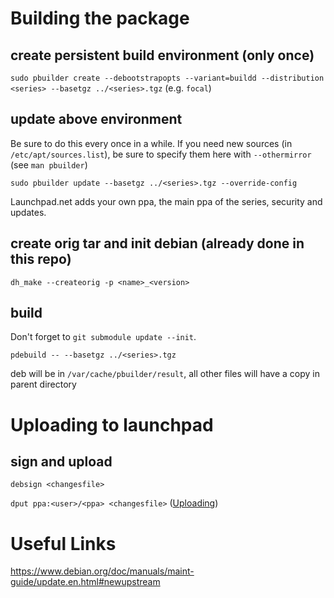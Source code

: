 # Building the package

## create persistent build environment (only once)

`sudo pbuilder create --debootstrapopts --variant=buildd --distribution <series> --basetgz ../<series>.tgz` (e.g. `focal`)

## update above environment

Be sure to do this every once in a while. If you need new sources (in `/etc/apt/sources.list`), be sure to specify them here with `--othermirror` (see `man pbuilder`)

`sudo pbuilder update --basetgz ../<series>.tgz --override-config`

Launchpad.net adds your own ppa, the main ppa of the series, security and updates.

## create orig tar and init debian (already done in this repo)

`dh_make --createorig -p <name>_<version>`

## build

Don't forget to `git submodule update --init`.

`pdebuild -- --basetgz ../<series>.tgz`

deb will be in `/var/cache/pbuilder/result`, all other files will have a copy in parent directory


# Uploading to launchpad

## sign and upload

`debsign <changesfile>`

`dput ppa:<user>/<ppa> <changesfile>` ([Uploading](https://help.launchpad.net/Packaging/PPA/Uploading))


# Useful Links

https://www.debian.org/doc/manuals/maint-guide/update.en.html#newupstream


